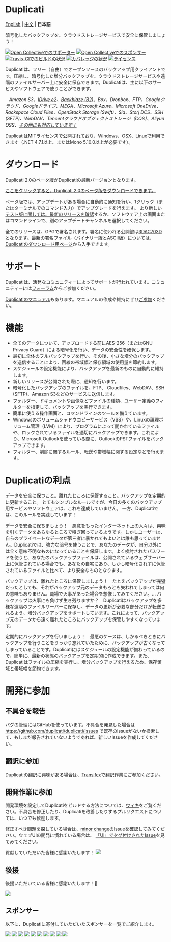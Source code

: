 # Duplicati

[English](./README.md) | [中文](./README.zh-CN.md) | **日本語**

暗号化したバックアップを、クラウドストレージサービスで安全に保管しましょう！

<!---
以下は現在機能していません…
[![Issue Stats](http://www.issuestats.com/github/duplicati/duplicati/badge/pr)](http://www.issuestats.com/github/duplicati/duplicati/)
[![Issue Stats](http://www.issuestats.com/github/duplicati/duplicati/badge/issue)](http://www.issuestats.com/github/duplicati/duplicati/)
-->

<!--
Gitterは削除済
[![Join the chat at https://gitter.im/duplicati/Lobby](https://badges.gitter.im/duplicati/Lobby.svg)](https://gitter.im/duplicati/Lobby?utm_source=badge&utm_medium=badge&utm_campaign=pr-badge&utm_content=badge)
-->

[![Open Collectiveでのサポーター](https://opencollective.com/duplicati/backers/badge.svg)](#backers) [![Open Collectiveでのスポンサー](https://opencollective.com/duplicati/sponsors/badge.svg)](#sponsors) [![Travis-CIでのビルドの状況](https://travis-ci.org/duplicati/duplicati.svg?branch=master)](https://travis-ci.org/duplicati/duplicati)
[![カバレッジの状況](https://coveralls.io/repos/github/duplicati/duplicati/badge.svg?branch=HEAD)](https://coveralls.io/github/duplicati/duplicati?branch=HEAD)
[![ライセンス](https://img.shields.io/badge/License-MIT-yellow.svg)](https://github.com/duplicati/duplicati/blob/master/LICENSE.txt)


Duplicatiは、フリー（自由）でオープンソースのバックアップ用クライアントです。圧縮し、暗号化した増分バックアップを、クラウドストレージサービスや遠隔のファイルサーバー上に安全に保存できます。Duplicatiは、主に以下のサービスやソフトウェアで使うことができます。

&nbsp;&nbsp; *Amazon S3、[IDrive e2](https://www.idrive.com/e2/duplicati "Using Duplicati with IDrive e2")、[Backblaze (B2)](https://www.backblaze.com/blog/duplicati-backups-cloud-storage/ "Duplicati with Backblaze B2 Cloud Storage")、Box、Dropbox、FTP、Googleクラウド、Googleドライブ、MEGA、Microsoft Azure、Microsoft OneDrive、Rackspace Cloud Files、OpenStack Storage (Swift)、Sia、Storj DCS、SSH (SFTP)、WebDAV、Tencentクラウドオブジェクトストレージ（COS）、Aliyun OSS、[その他にも対応しています！](https://duplicati.readthedocs.io/en/latest/01-introduction/#supported-backends)*

DuplicatiはMITライセンスで公開されており、Windows、OSX、Linuxで利用できます（.NET 4.7.1以上、またはMono 5.10.0以上が必要です）。

ダウンロード
========

Duplicati 2.0のベータ版がDuplicatiの最新バージョンとなります。

[ここをクリックすると、Duplicati 2.0のベータ版をダウンロードできます。](https://duplicati.com/download)

ベータ版では、アップデートがある場合に自動的に通知を行い、1クリック（またはターミナルでのコマンド入力）でアップグレードを行えます。
より新しい[テスト版に関しては、最新のリリースを確認](https://github.com/duplicati/duplicati/releases)するか、ソフトウェア上の画面またはコマンドラインで、別のアップデートチャンネルを選択してください。

全てのリリースは、GPGで署名されます。署名に使われる公開鍵は[3DAC703D](https://pgp.mit.edu/pks/lookup?op=get&search=0xC20E90473DAC703D)となります。最新の署名ファイル（バイナリー版とASCII版）については、[Duplicatiのダウンロード用ページ](https://github.com/duplicati/duplicati/releases)から入手できます。

サポート
=======

Duplicatiは、活発なコミュニティーによってサポートが行われています。コミュニティーには[フォーラム](https://forum.duplicati.com)からご参加ください。

[Duplicatiのマニュアル](https://docs.duplicati.com)もあります。マニュアルの作成や維持にぜひ[ご参加](https://github.com/kees-z/DuplicatiDocs)ください。

機能
========

  * 全てのデータについて、アップロードする前にAES-256（またはGNU Privacy Guard）による暗号化を行い、データの安全性を確保します。
  * 最初に全体のフルバックアップを行い、その後、小さな増分のバックアップを送信することにより、回線の帯域幅と保存領域の使用量を節約します。
  * スケジュールの設定機能により、バックアップを最新のものに自動的に維持します。
  * 新しいリリースが公開された際に、通知を行います。
  * 暗号化したバックアップのファイルを、FTP、 Cloudfiles、WebDAV、SSH (SFTP)、Amazon S3などのサービスに送信します。
  * フォルダー、ドキュメントや画像などファイルの種類、ユーザー定義のフィルターを指定して、バックアップを実行できます。
  * 簡単に使える操作画面と、コマンドラインのツールを備えています。
  * Windowsのボリュームシャドウコピーサービス（VSS）や、Linuxの論理ボリューム管理（LVM）により、プログラムによって開かれているファイルや、ロックされているファイルを適切にバックアップできます。これにより、Microsoft Outlookを使っている際に、OutlookのPSTファイルをバックアップできます。
  * フィルター、削除に関するルール、転送や帯域幅に関する設定などを行えます。

Duplicatiの利点
==================

データを安全に保つこと。離れたところに保管すること。バックアップを定期的に更新すること。
とてもシンプルなルールですが、今日の多くのバックアップ用サービスやソフトウェアは、これを達成していません。
一方、Duplicatiでは、このルールを実践しています！

データを安全に保ちましょう！　悪意をもったインターネット上の人々は、興味を引くデータをあらゆるところで嗅ぎ回っているようです。しかしユーザーは、自らのプライベートなデータが第三者に暴かれてもよいとは誰も思っていません。Duplicatiでは、強力な暗号を使うことで、あなたのデータが、自分以外には全く意味不明なものになっていることを保証します。よく検討されたパスワードを使うと、あなたのバックアップファイルは、公開されているウェブサーバー上に保管されている場合でも、あなたの自宅にあり、しかし暗号化されずに保管されているファイルと比べて、より安全なものとなります。

バックアップは、離れたところに保管しましょう！　たとえバックアップが完璧だったとしても、それがバックアップ元のデータもろとも失われてしまっては何の意味もありません。職場で火事があった場合を想像してみてください。… バックアップは火事にも負けず生き残りますか？　Duplicatiはバックアップを多様な遠隔のファイルサーバーに保存し、データの更新が必要な部分だけが転送されるよう、増分バックアップをサポートしています。これによって、バックアップ元のデータから遠く離れたところにバックアップを保管しやすくなっています。

定期的にバックアップを行いましょう！　最悪のケースは、しかるべきときにバックアップを行うことをうっかり忘れていたために、バックアップが古くなってしまっていることです。Duplicatiにはスケジュールの設定機能が備わっているので、簡単に、最新の状態のバックアップを定期的に作成できます。また、Duplicatiはファイルの圧縮を実行し、増分バックアップを行えるため、保存領域と帯域幅を節約できます。

開発に参加
==================

## 不具合を報告
バグの管理にはGitHubを使っています。不具合を発見した場合は https://github.com/duplicati/duplicati/issues で既存のIssueがないか検索して、もしまだ報告されていないようであれば、新しいIssueを作成してください。

## 翻訳に参加
Duplicatiの翻訳に興味がある場合は、[Transifex](https://www.transifex.com/duplicati/duplicati/dashboard/)で翻訳作業にご参加ください。

## 開発作業に参加
開発環境を設定してDuplicatiをビルドする方法については、[ウィキ](https://github.com/duplicati/duplicati/wiki/How-to-build-from-source)をご覧ください。不具合を修正したり、Duplicatiを改善したりするプルリクエストについては、いつでも歓迎します。

修正すべき問題を探している場合は、[minor change](https://github.com/duplicati/duplicati/issues?q=is%3Aissue+is%3Aopen+label%3A%22minor+change%22)のIssueを確認してみてください。ウェブUIの開発に慣れている場合は、 [「UI」でタグ付けされたIssue](https://github.com/duplicati/duplicati/issues?q=is%3Aissue+is%3Aopen+label%3A%22UI%22)を見てみてください。


貢献していただいた皆様に感謝いたします！
<a href="https://github.com/duplicati/duplicati/graphs/contributors"><img src="https://opencollective.com/duplicati/contributors.svg?width=890" /></a>


## 後援

後援いただいている皆様に感謝いたします！🙏

<a href="https://opencollective.com/duplicati#backers" target="_blank"><img src="https://opencollective.com/duplicati/backers.svg?width=890"></a>


## スポンサー

以下に、Duplicatiに寄付していただいたスポンサーを一覧でご紹介します。

<a href="https://opencollective.com/duplicati/sponsor/0/website" target="_blank"><img src="https://opencollective.com/duplicati/sponsor/0/avatar.svg"></a>
<a href="https://opencollective.com/duplicati/sponsor/1/website" target="_blank"><img src="https://opencollective.com/duplicati/sponsor/1/avatar.svg"></a>
<a href="https://opencollective.com/duplicati/sponsor/2/website" target="_blank"><img src="https://opencollective.com/duplicati/sponsor/2/avatar.svg"></a>
<a href="https://opencollective.com/duplicati/sponsor/3/website" target="_blank"><img src="https://opencollective.com/duplicati/sponsor/3/avatar.svg"></a>
<a href="https://opencollective.com/duplicati/sponsor/4/website" target="_blank"><img src="https://opencollective.com/duplicati/sponsor/4/avatar.svg"></a>
<a href="https://opencollective.com/duplicati/sponsor/5/website" target="_blank"><img src="https://opencollective.com/duplicati/sponsor/5/avatar.svg"></a>
<a href="https://opencollective.com/duplicati/sponsor/6/website" target="_blank"><img src="https://opencollective.com/duplicati/sponsor/6/avatar.svg"></a>
<a href="https://opencollective.com/duplicati/sponsor/7/website" target="_blank"><img src="https://opencollective.com/duplicati/sponsor/7/avatar.svg"></a>
<a href="https://opencollective.com/duplicati/sponsor/8/website" target="_blank"><img src="https://opencollective.com/duplicati/sponsor/8/avatar.svg"></a>
<a href="https://opencollective.com/duplicati/sponsor/9/website" target="_blank"><img src="https://opencollective.com/duplicati/sponsor/9/avatar.svg"></a>
